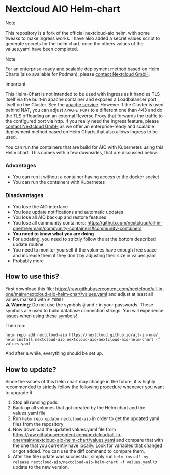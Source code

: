 # Nextcloud AIO Helm-chart

> [!NOTE]
> This repository is a fork of the official nextcloud-aio helm, with some tweaks to make ingress works. I have also added a secret values script to generate secrets for the helm chart, once the others values of the values.yaml have been completed.

> [!NOTE]
> For an enterprise-ready and scalable deployment method based on Helm Charts (also available for Podman), please [contact Nextcloud GmbH](https://nextcloud.com/enterprise/).

> [!IMPORTANT]
> This Helm-Chart is not intended to be used with Ingress as it handles TLS itself via the built-in apache container and exposes a Loadbalancer port itself on the Cluster. See the [apache service](https://github.com/nextcloud/all-in-one/blob/main/nextcloud-aio-helm-chart/templates/nextcloud-aio-apache-service.yaml). However if the Cluster is used behind NAT, you can adjust `APACHE_PORT` to a different one than 443 and do the TLS offloading on an external Reverse Proxy that forwards the traffic to the configured port via http. If you really need the Ingress feature, please [contact Nextcloud GmbH](https://nextcloud.com/enterprise/) as we offer an enterprise-ready and scalable deployment method based on Helm Charts that also allows Ingress to be used.

You can run the containers that are build for AIO with Kubernetes using this Helm chart. This comes with a few downsides, that are discussed below.

### Advantages
- You can run it without a container having access to the docker socket
- You can run the containers with Kubernetes

### Disadvantages
- You lose the AIO interface
- You lose update notifications and automatic updates
- You lose all AIO backup and restore features
- You lose all community containers: https://github.com/nextcloud/all-in-one/tree/main/community-containers#community-containers
- **You need to know what you are doing**
- For updating, you need to strictly follow the at the bottom described update routine
- You need to monitor yourself if the volumes have enough free space and increase them if they don't by adjusting their size in values.yaml
- Probably more

## How to use this?

First download this file: https://raw.githubusercontent.com/nextcloud/all-in-one/main/nextcloud-aio-helm-chart/values.yaml and adjust at least all values marked with `# TODO!`<br>
⚠️ **Warning**: Do not use the symbols `@` and `:` in your passwords. These symbols are used to build database connection strings. You will experience issues when using these symbols!

Then run:

```
helm repo add nextcloud-aio https://nextcloud.github.io/all-in-one/
helm install nextcloud-aio nextcloud-aio/nextcloud-aio-helm-chart -f values.yaml
```

And after a while, everything should be set up.

## How to update?
Since the values of this helm chart may change in the future, it is highly recommended to strictly follow the following procedure whenever you want to upgrade it.
1. Stop all running pods
1. Back up all volumes that got created by the Helm chart and the values.yaml file
1. Run `helm repo update nextcloud-aio` in order to get the updated yaml files from the repository
1. Now download the updated values.yaml file from https://raw.githubusercontent.com/nextcloud/all-in-one/main/nextcloud-aio-helm-chart/values.yaml and compare that with the one that you currently have locally. Look for variables that changed or got added. You can use the diff command to compare them.
1. After the file update was successful, simply run `helm install my-release nextcloud-aio/nextcloud-aio-helm-chart -f values.yaml` to update to the new version.
